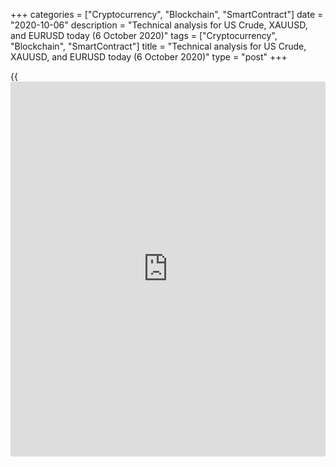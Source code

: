 +++
categories = ["Cryptocurrency", "Blockchain", "SmartContract"]
date = "2020-10-06"
description = "Technical analysis for US Crude, XAUUSD, and EURUSD today (6 October 2020)"
tags = ["Cryptocurrency", "Blockchain", "SmartContract"]
title = "Technical analysis for US Crude, XAUUSD, and EURUSD today (6 October 2020)"
type = "post"
+++

{{<iframe id="large-banner" src="https://www.bounty.group/#slide=24.0" width="100%" height="600" scrolling="no" style="border: 0px solid rgb(216, 221, 230); border-radius: 3px;">}}

2020-10-06

2020-10-06

Short-term forecast for oil, gold, and EURUSD for 06.10.2020Alex
Rodionov

I welcome my colleagues! I have made a price forecast for US Crude,
XAUUSD, and EURUSD using a combination of margin zones methodology and
technical analysis. Based on the market analysis, I suggest entry
signals for day traders.

Gold is still trading under the resistance [1922.4 – 1913.1]. Hold
up/enter middle-term sell trades with a target at Target Zone 2 [1829.4
— 1820.1].

The article covers the following subjects:

## Oil price forecast for today: USCrude analysis

After the test of the key support to the middle-term uptrend in the zone
of [37.34 – 36.72], the oil price is rising. Expect a buy pattern to
form and enter purchases. The upside target will be at the high of
September 18, and next, at the high of August 18.

An alternative scenario suggests the price break out the key support and
consolidate below. If so, the price will drop to Target Zone 2 [31.14 —
30.52].

Yesterday, oil reached Intermediary Zone [39.53 – 39.26], which is the
key resistance of the short-term downtrend. I suggest focusing on
selling oil according to the pattern with the target at the low of
October 2 + Target Zone [35.97 – 35.42].

It will be relevant to buy oil when the price breaks out IZ. If so, the
short-term oil trend will turn up, and the upside target will be the
upper Target Zone [42.56 — 42.01].

### [USCrude ][1]trading ideas for today:

Sell according to the pattern in the zone of [38.45 - 39.53].
TakeProfit: Target Zone [35.97 - 35.42]. StopLoss: according to the
pattern rules.

* * *

## Gold price forecast for today: XAUUSD analysis

Gold is still trading under the resistance [1922.4 - 1913.1]. Hold
up/enter middle-term sell trades with a target at Target Zone 2 [1829.4
— 1820.1].

The short-term gold trend has turned up, and it contradicts the middle-
term trend. What trend to trade with is up to you.

The target for short-term purchases is Target Zone [1951.0 – 1941.7].
One could enter longs in the support zones, Additional Zone [1892.5 -
1889.9] and Intermediary Zone [1866.3 – 1861.0]. To open buy trades,
there must be a pattern.

### [XAUUSD][2] trading ideas for today:

Hold down medium-term sell trades entered in the zone of [1922.4 -
1913.1]. TakeProfit: Target Zone 2 [1829.4 - 1820.1]. StopLoss: 1935.0.

* * *

## Euro/Dollar forecast for today: EURUSD analysis

The EURUSD is being corrected up. The middle-term trend remains down.
The key resistance is in the zone [1.1832 – 1.1812], the price is now
approaching it.

I expect the zone test and the reaction of the sellers. When the
resistance is tested, I recommend looking for a sell pattern. The target
is to break through the low of September.

Let us switch to a shorter timeframe and see the short-term trend. It is
upward. The upside target is Target Zone [1.1832 – 1.1812]. Yesterday,
traders reacted to Additional Zone [1.1719 – 1.1714], and there appeared
a buy pattern.

The price is now being corrected a little. If the price tests the new
Additional Zone [1.1748 – 1.1743] in the correction, I will recommend
buying the euro by the market with a stop loss below the zone.

The trend border is now in the zone of [1.1698 – 1.1688]. Until the zone
is broken out, it will not be relevant to sell.

### [EURUSD][3] trading ideas for today:

  1. Hold up a part of purchases entered in the zone of [1.1719 - 1.1659]. TakeProfit: Target Zone [1.1832 - 1.1812]. StopLoss: 1.1697.

  2. Buy in Additional Zone [1.1748 - 1.1743]. TakeProfit: Target Zone [1.1832 - 1.1812]. StopLoss: 1.1721.

* * *

P.S. Did you like my article? Share it in social networks: it will be
the best “thank you" :)

Ask me questions and comment below. I’ll be glad to answer your
questions and give necessary explanations.

 **Useful links:**

  * I recommend trying to trade with a reliable broker [here][4]. The system allows you to trade by yourself or copy successful traders from all across the globe.
  * Use my promo-code BLOG for getting deposit bonus 50% on LiteForex platform. Just enter this code in the appropriate field while [depositing][5] your trading account.
  * Telegram chat for traders: <t.me/liteforexengchat>. We are sharing the signals and trading experience
  * Telegram channel with high-quality analytics, Forex reviews, training articles, and other useful things for traders <t.me/liteforex>

## Price chart of XAUUSD in real time mode

The content of this article reflects the author’s opinion and does not
necessarily reflect the official position of LiteForex. The material
published on this page is provided for informational purposes only and
should not be considered as the provision of investment advice for the
purposes of Directive 2004/39/EC.

Rate this article:

{{value}}

( {{count}} {{title}} )

   1. my.liteforex.com/trading?type=oil
   2. my.liteforex.com/trading/chart?symbol=XAUUSD
   3. my.liteforex.com/trading/chart?symbol=EURUSD
   4. my.liteforex.com/?category=analysts-opinions&slug=short-term-forecast-for-oil-gold-and-eurusd-for-06102020&openPopup=%2Fregistration%2Fpopup&utm_source=blog&utm_medium=article&utm_campaign=bonus
   5. my.liteforex.com/deposit/?category=analysts-opinions&slug=short-term-forecast-for-oil-gold-and-eurusd-for-06102020&promo_code=BLOG&utm_source=blog&utm_medium=article&utm_campaign=bonus